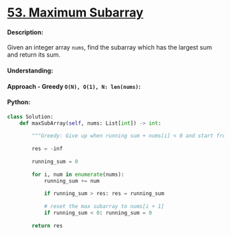 # [53. Maximum Subarray](https://leetcode.com/problems/maximum-subarray/)

#### Description:

Given an integer array `nums`, find the subarray which has the largest sum and return its sum.


#### Understanding:




#### Approach - Greedy `O(N), O(1), N: len(nums)`:



			
#### Python:
```python
class Solution:
    def maxSubArray(self, nums: List[int]) -> int:
        
        """Greedy: Give up when running sum + nums[i] < 0 and start from nums[i + 1]"""
        
        res = -inf
        
        running_sum = 0
        
        for i, num in enumerate(nums):
            running_sum += num
            
            if running_sum > res: res = running_sum
            
            # reset the max subarray to nums[i + 1]
            if running_sum < 0: running_sum = 0
                
        return res
```